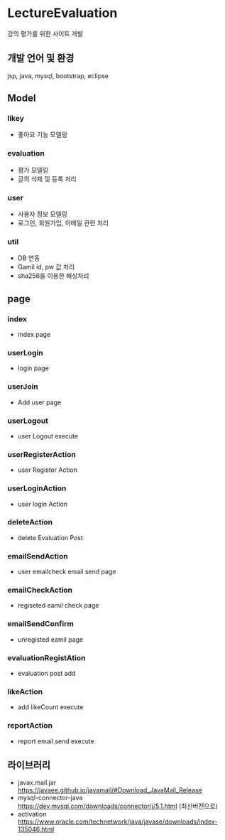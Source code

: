 # LectureEvaluation
강의 평가를 위한 사이트 개발

## 개발 언어 및 환경
jsp, java, mysql, bootstrap, eclipse

## Model

### likey
- 좋아요 기능 모델링
### evaluation
- 평가 모델링
- 글의 삭제 및 등록 처리
### user
- 사용자 정보 모델링
- 로그인, 회원가입, 이메일 관련 처리
### util
- DB 연동
- Gamil id, pw 값 처리
- sha256을 이용한 해싱처리

## page
### index
- index page
### userLogin
- login page
### userJoin
- Add user page
### userLogout
- user Logout execute
### userRegisterAction
- user Register Action
### userLoginAction
- user login Action
### deleteAction
- delete Evaluation Post
### emailSendAction
- user emailcheck email send page
### emailCheckAction
- regiseted eamil check page
### emailSendConfirm
- unregisted eamil page
### evaluationRegistAtion
- evaluation post add
### likeAction
- add likeCount execute
### reportAction
- report email send execute


## 라이브러리
- javax.mail.jar
https://javaee.github.io/javamail/#Download_JavaMail_Release
- mysql-connector-java
https://dev.mysql.com/downloads/connector/j/5.1.html (최신버전으로)
- activation
https://www.oracle.com/technetwork/java/javase/downloads/index-135046.html
